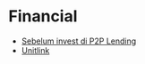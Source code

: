 Financial
=====

- [Sebelum invest di P2P Lending](https://twitter.com/danirachmat/status/1174848732216475648?s=20)
- [Unitlink](https://www.instagram.com/stories/highlights/17842651222635556/)

